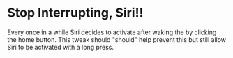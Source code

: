 Stop Interrupting, Siri!!
====================

Every once in a while Siri decides to activate after waking the by clicking the home button. This tweak should "should" help prevent this but still allow Siri to be activated with a long press.
